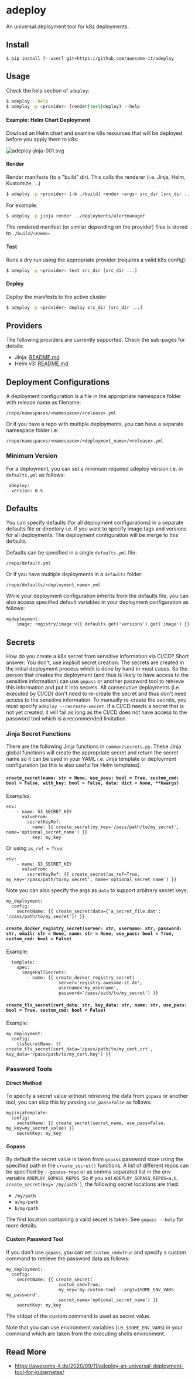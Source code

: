 # adeploy
An universal deployment tool for k8s deployments.

## Install

```shell script
$ pip install [--user] git+https://github.com/awesome-it/adeploy
```

## Usage

Check the help section of `adeploy`:
```bash
$ adeploy --help
$ adeploy -p <provider> (render|test|deploy) --help
```

#### Example: Helm Chart Deployment

Dowload an Helm chart and examine k8s resources that will be deployed before you apply them to k8s:

![adeploy-jinja-001.svg](https://awesome-it.de/wp-content/uploads/2020/09/adeploy-helm-001.svg)

#### Render
Render manifests (to a "build" dir). This calls the renderer (i.e. Jinja, Helm, Kustomize, ...)
```bash
$ adeploy -p <provider> [-b ./build] render <args> src_dir [src_dir ...]
```
For example:
```bash
$ adeploy -p jinja render ../deployments/alertmanager
```

The rendered manifest (or similar depending on the provider) files is stored to `./build/<name>`.

#### Test
Runs a dry run using the appropriate provider (requires a valid k8s config):
```bash
$ adeploy -p <provider> test src_dir [src_dir ...]
```

#### Deploy
Deploy the manifests to the active cluster
```bash
$ adeploy -p <provider> deploy src_dir [src_dir ...]
```

## Providers

The following providers are currently supported. Check the sub-pages for details:

* Jinja: [README.md](adeploy/providers/jinja/README.md)
* Helm v3: [README.md](adeploy/providers/helm/README.md)

## Deployment Configurations

A deployment configuration is a file in the appropriate namespace folder with release name as filename:

```
/repo/namespaces/<namespace>/<release>.yml
```

Or if you have a repo with multiple deployments, you can have a separate namespace folder i.e:

```
/repo/namespaces/<namespace>/<deployment_name>/<release>.yml
```

### Minimum Version

For a deployment, you can set a minimum required adeploy version i.e. in `defaults.yml` as follows:

```shell script
_adeploy:
  version: 0.5
```

## Defaults

You can specify defaults (for all deployment configurations) in a separate defaults file or directory i.e. if you
want to specify image tags and versions for all deployments. The deployment configuration will be merge to this 
defaults. 

Defaults can be specified in a single `defaults.yml` file:

```shell script
/repo/default.yml
```

Or if you have multiple deployments in a `defaults` folder:

```shell script
/repo/defaults/<deployment_name>.yml
```

While your deployment configuration inherits from the defaults file, you can also access specified default variables
in your deployment configuration as follows:

```jinja2
mydeployment:
    image: registry/image:v{{ defaults.get('versions').get('image') }}
```

## Secrets

How do you create a k8s secret from sensitive information via CI/CD? Short answer: You don't, use implicit secret creation:
The secrets are created in the initial deployment process which is done by hand in most cases. So the person that creates
the deployment (and thus is likely to have access to the sensitive information) can use `gopass` or another password tool
to retrieve this information and put it into secrets. All consecutive deployments (i.e. executed by CI/CD) don't need to
re-create the secret and thus don't need access to the sensitive information. To manually re-create the secrets, 
you must specify `adeploy --recreate-secret`. If a CI/CD needs a secret that is not yet created, it will fail as long as
the CI/CD does not have access to the password tool which is a recommended limitation. 

### Jinja Secret Functions

There are the following Jinja functions in `common/secrets.py`. These Jinja global functions will create the appropriate 
secret and return the secret name so it can be used in your YAML i.e. Jinja template or deployment configuration (so this 
is also useful for Helm templates).

#### `create_secret(name: str = None, use_pass: bool = True, custom_cmd: bool = False, with_key: bool = False, data: dict = None, **kwargs)`

Examples:

```jinja2
env:
    - name: S3_SECRET_KEY
      valueFrom:
        secretKeyRef: 
          name: {{ create_secret(my_key='/pass/path/to/my_secret', name='optional_secret_name') }}
          key: my_key
```

Or using `as_ref = True`:

```jinja2
env:
    - name: S3_SECRET_KEY
      valueFrom:
        secretKeyRef: {{ create_secret(as_ref=True, my_key='/pass/path/to/my_secret', name='optional_secret_name') }}
```

Note you can also specify the args as `data` to support arbitrary secret keys:

```jinja2
my_deployment:
  config:
    secretName: {{ create_secret(data={'a_secret_file.dat': '/pass/path/to/my_secret'}) }}
```

#### `create_docker_registry_secret(server: str, username: str, password: str, email: str = None, name: str = None, use_pass: bool = True, custom_cmd: bool = False)`

Example:
```jinja2
  template:
    spec:
      imagePullSecrets:
        - name: {{ create_docker_registry_secret(
                    server='registry.awesome-it.de',
                    username='my_username',
                    password='/pass/path/to/my_secret') }}
```

#### `create_tls_secret(cert_data: str, key_data: str, name: str, use_pass: bool = True, custom_cmd: bool = False)`

Example:
```jinja2
my_deployment:
  config:
    tlsSecretName: {{ create_tls_secret(cert_data='/pass/path/to/my_cert.crt', key_data='/pass/path/to/my_cert.key') }}
```

### Password Tools

#### Direct Method

To specify a secret value without retrieving the data from `gopass` or another tool, you can skip this by 
passing `use_pass=False` as follows:

```jinja2
myjinjatemplate:
  config:
    secretName: {{ create_secret(secret_name, use_pass=False, my_key=my_secret_value) }}
    secretKey: my_key
```

#### Gopass

By default the secret value is taken from `gopass` password store using the specified path in the `create_secret()`
functions. A list of different repos can be specified by `--gopass-repo` or as comma separated list in the env variable 
`ADEPLOY_GOPASS_REPOS`. So if you set `ADEPLOY_GOPASS_REPOS=a,b`, `create_secret(key='/my/path')`, the following 
secret locations are tried:

- `/my/path`
- `a/my/path` 
- `b/my/path`

The first location containing a valid secret is taken. See `gopass --help` for more details.

#### Custom Password Tool

If you don't use `gopass`, you can set `custom_cmd=True` and specify a custom command to retrieve the password data 
as follows:

```jinja2
my_deployment:
  config:
    secretName: {{ create_secret(
                    custom_cmd=True, 
                    my_key='my-custom-tool --arg1=$SOME_ENV_VARS my_password', 
                    secret_name='optional_secret_name') }}
    secretKey: my_key
```

The stdout of the custom command is used as secret value.

Note that you can use environment variables (i.e. `$SOME_ENV_VARS`) in your command which are taken from the executing
shells environment.

## Read More

* https://awesome-it.de/2020/09/11/adeploy-an-universal-deployment-tool-for-kubernetes/